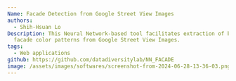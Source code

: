 ```yaml
---
Name: Facade Detection from Google Street View Images
authors:
  - Shih-Hsuan Lo
Description: This Neural Network-based tool facilitates extraction of building
  facade color patterns from Google Street View Images.
tags:
  - Web applications
github: https://github.com/datadiversitylab/NN_FACADE
image: /assets/images/softwares/screenshot-from-2024-06-28-13-36-03.png
---
```

